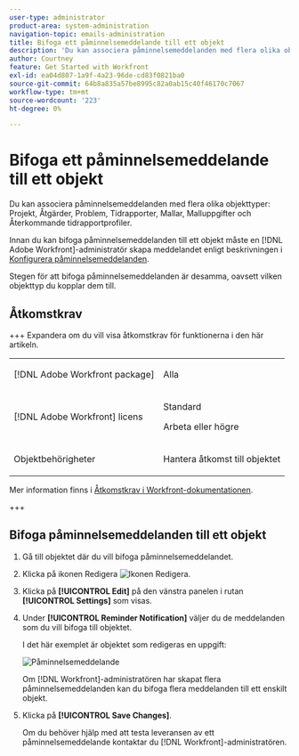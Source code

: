 ```yaml
---
user-type: administrator
product-area: system-administration
navigation-topic: emails-administration
title: Bifoga ett påminnelsemeddelande till ett objekt
description: 'Du kan associera påminnelsemeddelanden med flera olika objekttyper: Projekt, Åtgärder, Problem, Tidrapporter, Mallar, Malluppgifter och Återkommande tidrapportprofiler.'
author: Courtney
feature: Get Started with Workfront
exl-id: ea04d807-1a9f-4a23-96de-cd83f0821ba0
source-git-commit: 64b8a835a57be8995c82a0ab15c40f46170c7067
workflow-type: tm+mt
source-wordcount: '223'
ht-degree: 0%

---
```


# Bifoga ett påminnelsemeddelande till ett objekt

Du kan associera påminnelsemeddelanden med flera olika objekttyper: Projekt, Åtgärder, Problem, Tidrapporter, Mallar, Malluppgifter och Återkommande tidrapportprofiler.

Innan du kan bifoga påminnelsemeddelanden till ett objekt måste en [!DNL Adobe Workfront]-administratör skapa meddelandet enligt beskrivningen i [Konfigurera påminnelsemeddelanden](../../administration-and-setup/manage-workfront/emails/set-up-reminder-notifications.md).

Stegen för att bifoga påminnelsemeddelanden är desamma, oavsett vilken objekttyp du kopplar dem till.

## Åtkomstkrav

+++ Expandera om du vill visa åtkomstkrav för funktionerna i den här artikeln.

<table style="table-layout:auto"> 
 <col> 
 </col> 
 <col> 
 </col> 
 <tbody> 
  <tr> 
   <td role="rowheader">[!DNL Adobe Workfront package]</td> 
   <td> <p>Alla</p> </td> 
  </tr> 
  <tr> 
   <td role="rowheader">[!DNL Adobe Workfront] licens</td> 
   <td> 
   <p>Standard</p>
   <p>Arbeta eller högre</p> </td> 
  </tr> 
  <tr> 
   <td role="rowheader">Objektbehörigheter</td> 
   <td> <p>Hantera åtkomst till objektet</p>  </td> 
  </tr> 
 </tbody> 
</table>

Mer information finns i [Åtkomstkrav i Workfront-dokumentationen](/help/quicksilver/administration-and-setup/add-users/access-levels-and-object-permissions/access-level-requirements-in-documentation.md).

+++

## Bifoga påminnelsemeddelanden till ett objekt

1. Gå till objektet där du vill bifoga påminnelsemeddelandet.
1. Klicka på ikonen Redigera ![Ikonen Redigera](assets/edit-icon.png).
1. Klicka på **[!UICONTROL Edit]** på den vänstra panelen i rutan **[!UICONTROL Settings]** som visas.

1. Under **[!UICONTROL Reminder Notification]** väljer du de meddelanden som du vill bifoga till objektet.

   I det här exemplet är objektet som redigeras en uppgift:

   ![Påminnelsemeddelande](assets/reminder-notification-select-one-350x213.png)

   Om [!DNL Workfront]-administratören har skapat flera påminnelsemeddelanden kan du bifoga flera meddelanden till ett enskilt objekt.

1. Klicka på **[!UICONTROL Save Changes]**.

   Om du behöver hjälp med att testa leveransen av ett påminnelsemeddelande kontaktar du [!DNL Workfront]-administratören.
